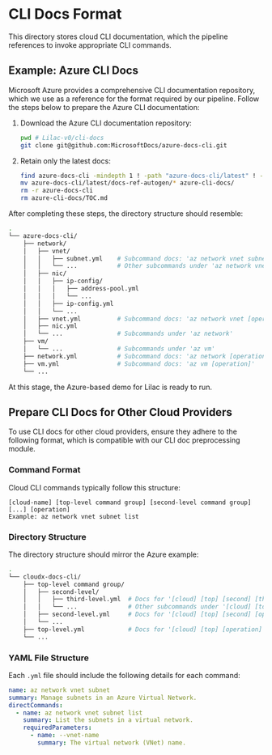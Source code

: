 # CLI Docs Format

This directory stores cloud CLI documentation, which the pipeline references to invoke appropriate CLI commands.

## Example: Azure CLI Docs

Microsoft Azure provides a comprehensive CLI documentation repository, which we use as a reference for the format required by our pipeline. Follow the steps below to prepare the Azure CLI documentation:

1. Download the Azure CLI documentation repository:

   ```bash
   pwd # Lilac-v0/cli-docs
   git clone git@github.com:MicrosoftDocs/azure-docs-cli.git
   ```

2. Retain only the latest docs:

   ```bash
   find azure-docs-cli -mindepth 1 ! -path "azure-docs-cli/latest" ! -path "azure-docs-cli/latest/*" -exec rm -rf {} +
   mv azure-docs-cli/latest/docs-ref-autogen/* azure-cli-docs/
   rm -r azure-docs-cli
   rm azure-cli-docs/TOC.md
   ```

After completing these steps, the directory structure should resemble:

```bash
.
└── azure-docs-cli/
    ├── network/
    │   ├── vnet/
    │   │   ├── subnet.yml    # Subcommand docs: 'az network vnet subnet [operation]'
    │   │   └── ...           # Other subcommands under 'az network vnet'
    │   ├── nic/
    │   │   ├── ip-config/
    │   │   │   ├── address-pool.yml
    │   │   │   └── ...
    │   │   ├── ip-config.yml
    │   │   └── ...
    │   ├── vnet.yml          # Subcommand docs: 'az network vnet [operation]'
    │   ├── nic.yml
    │   └── ...               # Subcommands under 'az network'
    ├── vm/
    │   └── ...               # Subcommands under 'az vm'
    ├── network.yml           # Subcommand docs: 'az network [operation]'
    ├── vm.yml                # Subcommand docs: 'az vm [operation]'
    └── ...
```

At this stage, the Azure-based demo for Lilac is ready to run.

## Prepare CLI Docs for Other Cloud Providers

To use CLI docs for other cloud providers, ensure they adhere to the following format, which is compatible with our CLI doc preprocessing module.

### Command Format

Cloud CLI commands typically follow this structure:

```
[cloud-name] [top-level command group] [second-level command group] [...] [operation]
Example: az network vnet subnet list
```

### Directory Structure

The directory structure should mirror the Azure example:

```bash
.
└── cloudx-docs-cli/
    ├── top-level command group/
    │   ├── second-level/
    │   │   ├── third-level.yml  # Docs for '[cloud] [top] [second] [third] [operation]'
    │   │   └── ...              # Other subcommands under '[cloud] [top] [second]'
    │   ├── second-level.yml     # Docs for '[cloud] [top] [second] [operation]'
    │   └── ...
    ├── top-level.yml            # Docs for '[cloud] [top] [operation]'
    └── ...
```

### YAML File Structure

Each `.yml` file should include the following details for each command:

```yaml
name: az network vnet subnet
summary: Manage subnets in an Azure Virtual Network.
directCommands:
  - name: az network vnet subnet list
    summary: List the subnets in a virtual network.
    requiredParameters:
      - name: --vnet-name
        summary: The virtual network (VNet) name.
```
